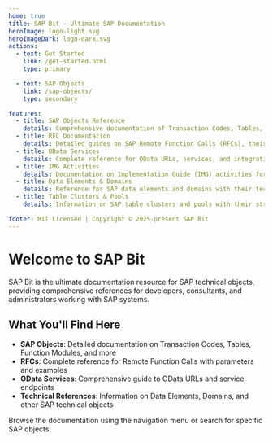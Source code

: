 ```yaml
---
home: true
title: SAP Bit - Ultimate SAP Documentation
heroImage: logo-light.svg
heroImageDark: logo-dark.svg
actions:
  - text: Get Started
    link: /get-started.html
    type: primary

  - text: SAP Objects
    link: /sap-objects/
    type: secondary

features:
  - title: SAP Objects Reference
    details: Comprehensive documentation of Transaction Codes, Tables, Function Modules, and other SAP objects.
  - title: RFC Documentation
    details: Detailed guides on SAP Remote Function Calls (RFCs), their parameters, and implementation examples.
  - title: OData Services
    details: Complete reference for OData URLs, services, and integration points within SAP systems.
  - title: IMG Activities
    details: Documentation on Implementation Guide (IMG) activities for SAP configuration and customization.
  - title: Data Elements & Domains
    details: Reference for SAP data elements and domains with their technical specifications.
  - title: Table Clusters & Pools
    details: Information on SAP table clusters and pools with their structure and relationships.

footer: MIT Licensed | Copyright © 2025-present SAP Bit
---
```


# Welcome to SAP Bit

SAP Bit is the ultimate documentation resource for SAP technical objects, providing comprehensive references for developers, consultants, and administrators working with SAP systems.

## What You'll Find Here

- **SAP Objects**: Detailed documentation on Transaction Codes, Tables, Function Modules, and more
- **RFCs**: Complete reference for Remote Function Calls with parameters and examples
- **OData Services**: Comprehensive guide to OData URLs and service endpoints
- **Technical References**: Information on Data Elements, Domains, and other SAP technical objects

Browse the documentation using the navigation menu or search for specific SAP objects.
